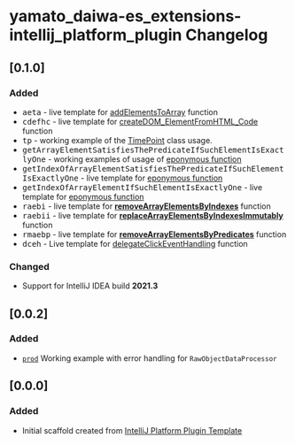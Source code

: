 <!-- Keep a Changelog guide -> https://keepachangelog.com -->

# yamato_daiwa-es_extensions-intellij_platform_plugin Changelog

## [0.1.0]

### Added

* <kbd>aeta</kbd> - live template for [addElementsToArray](https://github.com/TokugawaTakeshi/Yamato-Daiwa-ES-Extensions/tree/master/CoreLibrary/Package/Documentation/Arrays/addElementsToArray/addElementsToArray.md) function
* <kbd>cdefhc</kbd> - live template for [createDOM_ElementFromHTML_Code](https://github.com/TokugawaTakeshi/Yamato-Daiwa-ES-Extensions/blob/master/CoreLibrary/Package/Documentation/DOM/createDOM_ElementFromHTML_Code.md) function
* <kbd>tp</kbd> - working example of the  [TimePoint](https://github.com/TokugawaTakeshi/Yamato-Daiwa-ES-Extensions/blob/master/CoreLibrary/Package/Documentation/DateTime/TimePoint.md) class usage.
* <kbd>getArrayElementSatisfiesThePredicateIfSuchElementIsExactlyOne</kbd> - working examples of usage of [eponymous function](https://github.com/TokugawaTakeshi/Yamato-Daiwa-ES-Extensions/blob/master/CoreLibrary/Package/Documentation/Arrays/getArrayElementSatisfiesThePredicateIfSuchElementIsExactlyOne/getArrayElementSatisfiesThePredicateIfSuchElementIsExactlyOne.md)
* <kbd>getIndexOfArrayElementSatisfiesThePredicateIfSuchElementIsExactlyOne</kbd> - live template for  [eponymous function](https://github.com/TokugawaTakeshi/Yamato-Daiwa-ES-Extensions/tree/master/CoreLibrary/Package/Documentation/Arrays/getIndexOfArrayElementSatisfiesThePredicateIfSuchElementIsExactlyOne/getIndexOfArrayElementSatisfiesThePredicateIfSuchElementIsExactlyOne.md)
* <kbd>getIndexOfArrayElementIfSuchElementIsExactlyOne</kbd> - live template for  [eponymous function](https://github.com/TokugawaTakeshi/Yamato-Daiwa-ES-Extensions/tree/master/CoreLibrary/Package/Documentation/Arrays/getIndexOfArrayElementIfSuchElementIsExactlyOne/getIndexOfArrayElementIfSuchElementIsExactlyOne.md)
* <kbd>raebi</kbd> - live template for [**removeArrayElementsByIndexes**](https://github.com/TokugawaTakeshi/Yamato-Daiwa-ES-Extensions/tree/master/CoreLibrary/Package/Documentation/Arrays/removeArrayElementsByIndexes/removeArrayElementsByIndexes.md) function
* <kbd>raebii</kbd> - live template for [**replaceArrayElementsByIndexesImmutably**](https://github.com/TokugawaTakeshi/Yamato-Daiwa-ES-Extensions/tree/master/CoreLibrary/Package/Documentation/Arrays/replaceArrayElementsByIndexesImmutably/replaceArrayElementsByIndexesImmutably.md) function
* <kbd>rmaebp</kbd> - live template for [**removeArrayElementsByPredicates**](https://github.com/TokugawaTakeshi/Yamato-Daiwa-ES-Extensions/tree/master/CoreLibrary/Package/Documentation/Arrays/removeArrayElementsByPredicates/removeArrayElementsByPredicates.md) function
* <kbd>dceh</kbd> - Live template for [delegateClickEventHandling](https://github.com/TokugawaTakeshi/Yamato-Daiwa-ES-Extensions/blob/master/CoreLibrary/Package/Documentation/DOM/delegateClickEventHandling.md) function

### Changed

* Support for IntelliJ IDEA build **2021.3** 

## [0.0.2]

### Added

* [`prod`](https://github.com/TokugawaTakeshi/Yamato-Daiwa-ES-Extensions/blob/master/CoreLibrary/Package/Documentation/RawObjectDataProcessor/RawObjectDataProcessor.md#rawobjectdataprocessor)
  Working example with error handling for `RawObjectDataProcessor`

## [0.0.0]

### Added
- Initial scaffold created from [IntelliJ Platform Plugin Template](https://github.com/JetBrains/intellij-platform-plugin-template)
